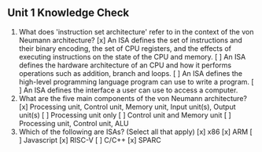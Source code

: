 ## Unit 1 Knowledge Check

1) What does 'instruction set architecture' refer to in the context of the von Neumann architecture?
    [x] An ISA defines the set of instructions and their binary encoding, the set of CPU registers, and the effects of executing instructions on the state of the CPU and memory.
    [ ] An ISA defines the hardware architecture of an CPU and how it performs operations such as addition, branch and loops.
    [ ] An ISA defines the high-level programming language program can use to write a program. 
    [ ] An ISA defines the interface a user can use to access a computer. 
2) What are the five main components of the von Neumann architecture?
    [x] Processing unit, Control unit, Memory unit, Input unit(s), Output unit(s) 
    [ ] Processing unit only 
    [ ] Control unit and Memory unit 
    [ ] Processing unit, Control unit, ALU 
3) Which of the following are ISAs? (Select all that apply)
    [x] x86 
    [x] ARM 
    [ ] Javascript 
    [x] RISC-V 
    [ ] C/C++ 
    [x] SPARC 